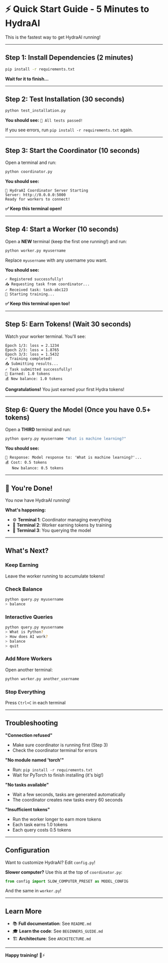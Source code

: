 # ⚡ Quick Start Guide - 5 Minutes to HydraAI

This is the fastest way to get HydraAI running!

---

## Step 1: Install Dependencies (2 minutes)

```bash
pip install -r requirements.txt
```

**Wait for it to finish...**

---

## Step 2: Test Installation (30 seconds)

```bash
python test_installation.py
```

**You should see:** `🎉 All tests passed!`

If you see errors, run `pip install -r requirements.txt` again.

---

## Step 3: Start the Coordinator (10 seconds)

Open a terminal and run:

```bash
python coordinator.py
```

**You should see:**
```
🚀 HydraAI Coordinator Server Starting
Server: http://0.0.0.0:5000
Ready for workers to connect!
```

**✅ Keep this terminal open!**

---

## Step 4: Start a Worker (10 seconds)

Open a **NEW** terminal (keep the first one running!) and run:

```bash
python worker.py myusername
```

Replace `myusername` with any username you want.

**You should see:**
```
✓ Registered successfully!
📥 Requesting task from coordinator...
✓ Received task: task-abc123
🔧 Starting training...
```

**✅ Keep this terminal open too!**

---

## Step 5: Earn Tokens! (Wait 30 seconds)

Watch your worker terminal. You'll see:

```
Epoch 1/3: loss = 2.1234
Epoch 2/3: loss = 1.8765
Epoch 3/3: loss = 1.5432
✓ Training completed!
📤 Submitting results...
✓ Task submitted successfully!
🎉 Earned: 1.0 tokens
💰 New balance: 1.0 tokens
```

**Congratulations!** You just earned your first Hydra tokens!

---

## Step 6: Query the Model (Once you have 0.5+ tokens)

Open a **THIRD** terminal and run:

```bash
python query.py myusername "What is machine learning?"
```

**You should see:**
```
💬 Response: Model response to: 'What is machine learning?'...
💰 Cost: 0.5 tokens
   New balance: 0.5 tokens
```

---

## 🎉 You're Done!

You now have HydraAI running!

**What's happening:**
- ⚙️  **Terminal 1**: Coordinator managing everything
- 🔧 **Terminal 2**: Worker earning tokens by training
- 💬 **Terminal 3**: You querying the model

---

## What's Next?

### Keep Earning
Leave the worker running to accumulate tokens!

### Check Balance
```bash
python query.py myusername
> balance
```

### Interactive Queries
```bash
python query.py myusername
> What is Python?
> How does AI work?
> balance
> quit
```

### Add More Workers
Open another terminal:
```bash
python worker.py another_username
```

### Stop Everything
Press `Ctrl+C` in each terminal

---

## Troubleshooting

**"Connection refused"**
- Make sure coordinator is running first (Step 3)
- Check the coordinator terminal for errors

**"No module named 'torch'"**
- Run: `pip install -r requirements.txt`
- Wait for PyTorch to finish installing (it's big!)

**"No tasks available"**
- Wait a few seconds, tasks are generated automatically
- The coordinator creates new tasks every 60 seconds

**"Insufficient tokens"**
- Run the worker longer to earn more tokens
- Each task earns 1.0 tokens
- Each query costs 0.5 tokens

---

## Configuration

Want to customize HydraAI? Edit `config.py`!

**Slower computer?** Use this at the top of `coordinator.py`:
```python
from config import SLOW_COMPUTER_PRESET as MODEL_CONFIG
```

And the same in `worker.py`!

---

## Learn More

- 📚 **Full documentation**: See `README.md`
- 🎓 **Learn the code**: See `BEGINNERS_GUIDE.md`
- 🏗️  **Architecture**: See `ARCHITECTURE.md`

---

**Happy training!** 🧠⚡
